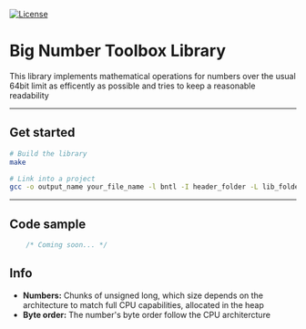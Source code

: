 [![License](https://img.shields.io/github/license/Zambo-dev/big-number-toolbox-library?style=flat-square)](./LICENSE)
<!--[![Build](https://github.com/Zambo-dev/big-number-toolbox-library/actions/workflows/compile.yml/badge.svg)](https://github.com/Zambo-dev/big-number-toolbox-library/actions/workflows/compile.yml)
[![Language grade: C/C++](https://img.shields.io/lgtm/grade/cpp/g/Zambo-dev/big-number-toolbox-library.svg?logo=lgtm&logoWidth=18)](https://lgtm.com/projects/g/Zambo-dev/big-number-toolbox-library/context:cpp)
-->
# Big Number Toolbox Library

This library implements mathematical operations for numbers over the usual 64bit limit as efficently as possible and tries to keep a reasonable readability

---

## Get started
```bash
# Build the library
make

# Link into a project
gcc -o output_name your_file_name -l bntl -I header_folder -L lib_folder
```
---

## Code sample
```C
	/* Coming soon... */
```

## Info
- **Numbers:** Chunks of unsigned long, which size depends on the architecture to match full CPU capabilities, allocated in the heap
- **Byte order:** The number's byte order follow the CPU architercture
